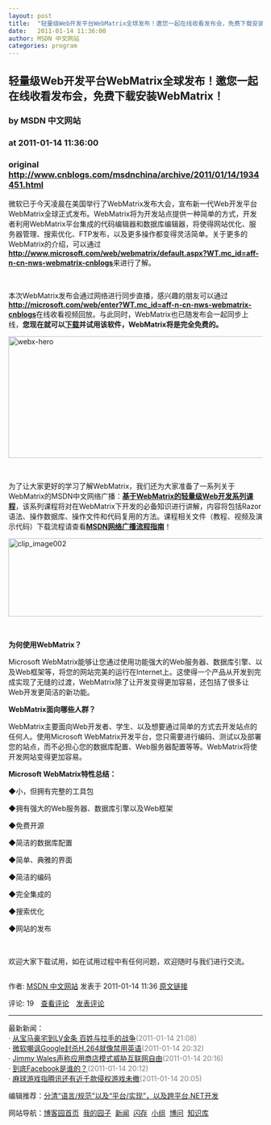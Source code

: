 ```yaml
---
layout: post
title:  "轻量级Web开发平台WebMatrix全球发布！邀您一起在线收看发布会，免费下载安装WebMatrix！"
date:   2011-01-14 11:36:00
author: MSDN 中文网站
categories: program
---
```


## 轻量级Web开发平台WebMatrix全球发布！邀您一起在线收看发布会，免费下载安装WebMatrix！
### by MSDN 中文网站
### at 2011-01-14 11:36:00
### original <http://www.cnblogs.com/msdnchina/archive/2011/01/14/1934451.html>

<p><p>微软已于今天凌晨在美国举行了WebMatrix发布大会，宣布新一代Web开发平台WebMatrix全球正式发布。WebMatrix将为开发站点提供一种简单的方式，开发者利用WebMatrix平台集成的代码编辑器和数据库编辑器，将使得网站优化、服务器管理、搜索优化、FTP发布，以及更多操作都变得灵活简单。关于更多的WebMatrix的介绍，可以通过<b><a href="http://www.microsoft.com/web/webmatrix/default.aspx?WT.mc_id=aff-n-cn-nws-webmatrix-cnblogs">http://www.microsoft.com/web/webmatrix/default.aspx?WT.mc_id=aff-n-cn-nws-webmatrix-cnblogs</a></b>来进行了解。</p>
<p> </p>
<p>本次WebMatrix发布会通过网络进行同步直播，感兴趣的朋友可以通过<b><a href="http://microsoft.com/web/enter?WT.mc_id=aff-n-cn-nws-webmatrix-cnblogs">http://microsoft.com/web/enter?WT.mc_id=aff-n-cn-nws-webmatrix-cnblogs</a></b>在线收看视频回放。与此同时，WebMatrix也已随发布会一起同步上线，<strong>您现在就可以<a href="http://www.microsoft.com/web/webmatrix?WT.mc_id=aff-n-cn-nws-webmatrix-cnblogs">下载</a>并试用该软件，WebMatrix将是完全免费的。</strong> </p>
<p><a href="http://images.cnblogs.com/cnblogs_com/msdnchina/201101/201101131318259228.jpg"><img height="241" width="856" src="http://images.cnblogs.com/cnblogs_com/msdnchina/201101/201101131318265357.jpg" alt="webx-hero" border="0" title="webx-hero" style="display:inline;border:0px"></a> </p>
<p> </p>
<p>为了让大家更好的学习了解WebMatrix，我们还为大家准备了一系列关于WebMatrix的MSDN中文网络广播：<b><a href="http://msdn.microsoft.com/zh-cn/gg549953.aspx?ocid=aff-n-cn-nws-webmatrix-cnblogs">基于WebMatrix的轻量级Web开发系列课程</a></b>，该系列课程将对在WebMatrix下开发的必备知识进行讲解，内容将包括Razor语法、操作数据库、操作文件和代码复用的方法。课程相关文件（教程、视频及演示代码）下载流程请查看<b><a href="http://msdn.microsoft.com/zh-cn/ff955790.aspx">MSDN网络广播流程指南</a></b>！ </p>
<p><a href="http://images.cnblogs.com/cnblogs_com/msdnchina/201101/201101131318269294.jpg"><img height="155" width="865" src="http://images.cnblogs.com/cnblogs_com/msdnchina/201101/201101131318266503.jpg" alt="clip_image002" border="0" title="clip_image002" style="display:inline;border:0px"></a> </p>
<p> </p>
<p><b>为何使用WebMatrix</b><b>？</b> </p>
<p>Microsoft WebMatrix能够让您通过使用功能强大的Web服务器、数据库引擎、以及Web框架等，将您的网站完美的运行在Internet上。这使得一个产品从开发到完成实现了无缝的过渡，WebMatrix除了让开发变得更加容易，还包括了很多让Web开发更简洁的新功能。 </p>
<p><b>WebMatrix</b><b>面向哪些人群？</b> </p>
<p>WebMatrix主要面向Web开发者、学生、以及想要通过简单的方式去开发站点的任何人。使用Microsoft WebMatrix开发平台，您只需要进行编码、测试以及部署您的站点，而不必担心您的数据库配置、Web服务器配置等等。WebMatrix将使开发网站变得更加容易。 </p>
<p><b>Microsoft WebMatrix</b><b>特性总结：</b> </p>
<p>◆小，但拥有完整的工具包 </p>
<p>◆拥有强大的Web服务器、数据库引擎以及Web框架 </p>
<p>◆免费开源 </p>
<p>◆简洁的数据库配置 </p>
<p>◆简单、典雅的界面 </p>
<p>◆简洁的编码 </p>
<p>◆完全集成的 </p>
<p>◆搜索优化 </p>
<p>◆网站的发布</p>
<p> </p>
<p>欢迎大家下载试用，如在试用过程中有任何问题，欢迎随时与我们进行交流。</p><img src="http://www.cnblogs.com/msdnchina/aggbug/1934451.html?type=1" width="1" height="1" alt=""><p>作者: <a href="http://www.cnblogs.com/msdnchina/">MSDN 中文网站</a> 发表于 2011-01-14 11:36 <a href="http://www.cnblogs.com/msdnchina/archive/2011/01/14/1934451.html">原文链接</a></p><p>评论: 19　<a href="http://www.cnblogs.com/msdnchina/archive/2011/01/14/1934451.html#pagedcomment">查看评论</a>　<a href="http://www.cnblogs.com/msdnchina/archive/2011/01/14/1934451.html#commentform">发表评论</a></p><hr><p>最新新闻：<br>· <a href="http://news.cnblogs.com/n/88360/">从宝马豪宅到LV金条 百姓与拉手的战争</a><span style="color:gray">(2011-01-14 21:08)</span><br>· <a href="http://news.cnblogs.com/n/88366/">微软嘲讽Google封杀H.264就像禁用英语</a><span style="color:gray">(2011-01-14 20:32)</span><br>· <a href="http://news.cnblogs.com/n/88365/">Jimmy Wales声称应用商店模式威胁互联网自由</a><span style="color:gray">(2011-01-14 20:16)</span><br>· <a href="http://news.cnblogs.com/n/88364/">到底Facebook是谁的？</a><span style="color:gray">(2011-01-14 20:12)</span><br>· <a href="http://news.cnblogs.com/n/88363/">麻球游戏指腾讯还有近千款侵权游戏未撤</a><span style="color:gray">(2011-01-14 20:05)</span><br></p><p>编辑推荐：<a href="http://www.cnblogs.com/JeffreyZhao/archive/2011/01/14/be-clear-with-language-spec-and-platform-implementation-dotnet-cross-platform.html">分清“语言/规范”以及“平台/实现”，以及跨平台.NET开发</a><br></p><p>网站导航：<a href="http://www.cnblogs.com">博客园首页</a>  <a href="http://home.cnblogs.com/">我的园子</a>  <a href="http://news.cnblogs.com">新闻</a>  <a href="http://home.cnblogs.com/ing/">闪存</a>  <a href="http://home.cnblogs.com/group/">小组</a>  <a href="http://space.cnblogs.com/q/">博问</a>  <a href="http://kb.cnblogs.com">知识库</a></p></p>